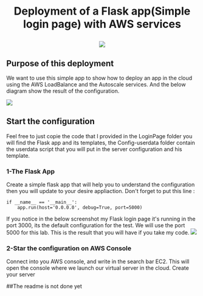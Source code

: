 ## <h1><p align="center">Deployment of a Flask app(Simple login page) with AWS services</p></h1>
<p align="center">
  <img src="https://github.com/AWS-Re-Start-RDC-KINSHASA-1/LoadBalance-Config-MenaVeko/assets/90093320/9fe4f07b-0cca-4f29-9c2a-2dbe655ef187" />

</p>
<h2>Purpose of this deployment</h2>

We want to use this simple app to show how to deploy an app in the cloud using the AWS LoadBalance and the Autoscale services. And the below diagram show the result of the configuration.

<img src="https://github.com/AWS-Re-Start-RDC-KINSHASA-1/LoadBalance-Config-MenaVeko/assets/90093320/fdc216bc-c3a0-4955-887e-498578b36289" />

<h2>Start the configuration</h2>
Feel free to just copie the code that I provided in the LoginPage folder you will find the Flask app and its templates, the Config-userdata folder contain the userdata script that you will put in the server configuration and his template.
<h3>1-The Flask App</h3>
Create a simple flask app that will help you to understand the configuration then you will update to your desire appliaction.
Don't forget to put this line :

```
if __name__ == '__main__':
    app.run(host='0.0.0.0', debug=True, port=5000)
```

If you notice in the below screenshot my Flask login page it's running in the port 3000, its the default configuration for the test. We will use the port 5000 for this lab. This is the result that you will have if you take my code.
<img src="https://github.com/AWS-Re-Start-RDC-KINSHASA-1/LoadBalance-Config-MenaVeko/assets/90093320/44a80bc9-b7ae-45bc-b2e7-4b9376291a48" />


<h3>2-Star the configuration on AWS Console</h3>
Connect into you AWS console, and write in the search bar EC2. This will open the console where we launch our virtual server in the cloud.
Create your server 

##The readme is not done yet
